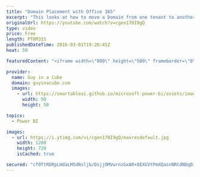 ```yaml
---
title: "Domain Placement with Office 365"
excerpt: "This looks at how to move a Domain from one tenant to another.  This can come in handle when you had a Shadow Tenant spawn that took a Domain that you wanted on your primary tenant.  How to perform an IT Admin Takeover with O365 http://blogs.technet.com/b/powerbisupport/archive/2015/02/06/how-to-perform-an-it-admin-takeover-with-o365.aspx"
originalUrl: https://youtube.com/watch?v=cgen178I9gQ
type: video
price: Free
length: PT8M31S
publishedDateTime: 2016-03-01T19:26:45Z
heat: 50

featuredContent: "<iframe width=\"800\" height=\"500\" frameborder=\"0\" src=\"https://www.youtube.com/embed/cgen178I9gQ\" allow=\"accelerometer; autoplay; encrypted-media; gyroscope; picture-in-picture\" allowfullscreen></iframe>"

provider:
  name: Guy in a Cube
  domain: guyinacube.com
  images:
    - url: https://smartableai.github.io/microsoft-power-bi/assets/images/organizations/guyinacube.com-50x50.jpg
      width: 50
      height: 50

topics:
  - Power BI

images:
  - url: https://i.ytimg.com/vi/cgen178I9gQ/maxresdefault.jpg
    width: 1280
    height: 720
    isCached: true

secured: "cf0TtRDRpLHdaLMSdNsljb/DsjjOMVwrnzGxAR+8EXGVtPmXQasnNRCdNDqDif2n9w7wIMiQ5qBHdT4J7dQQsq0y7YZB6/zPtiew81RuqHOmsEayO3uBq/RiovBcsFENZe1QCsPhQV4cBBU2QziiwFP0XfJtuFHUGlcgUyWYLVluCtLWdieGP+370iUn4jScCBREOVm5PdYq0xDF6A+Y2PEM0oY0214IhcYeNFqpQQYQuLMY4Ne8gRfxmEyPyV0duc003mhzBZWMs4+FnToaU7bNZFxiENe6KM1iRTa1NqEFYTHmxeJnbSzm1cruZl4oGu2DTMnegLiegJT/vrEg8gqyw6FImTN7zsejo8cK6qPOdLTQK2bpMJPuCQzvdE44Lu5QO93A4hrfCoSoDxHxgPooD4K1qcrKHbDYlVEq+rU=;JxEzid7RCtQGuQ/eBrkFZA=="
---
```


